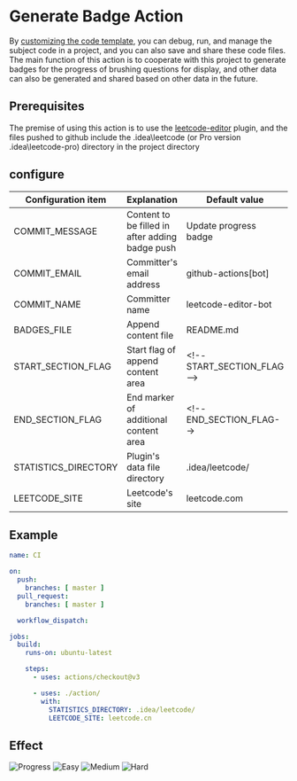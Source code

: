 # Generate Badge Action

By [customizing the code template](https://github.com/shuzijun/leetcode-editor/blob/master/doc/CustomCode.md), you can debug, run, and manage the subject code in a project, and you can also save and share these code files. The main function of this action is to cooperate with this project to generate badges for the progress of brushing questions for display, and other data can also be generated and shared based on other data in the future.

## Prerequisites

The premise of using this action is to use the [leetcode-editor](https://github.com/shuzijun/leetcode-editor) plugin, and the files pushed to github include the .idea\leetcode (or Pro version .idea\leetcode-pro) directory in the project directory

## configure


|  Configuration item    | Explanation                                     |  Default value             |
| ---------------------- |-------------------------------------------------|----------------------------|
| COMMIT_MESSAGE         | Content to be filled in after adding badge push | Update progress badge |
| COMMIT_EMAIL | Committer's email address                       | github-actions[bot] |
| COMMIT_NAME | Committer name                                  | leetcode-editor-bot |
| BADGES_FILE | Append content file                             | README.md |
| START_SECTION_FLAG | Start flag of append content area               | <\!--START_SECTION_FLAG--> |
| END_SECTION_FLAG | End marker of additional content area           | <\!--END_SECTION_FLAG--> |
| STATISTICS_DIRECTORY | Plugin's data file directory                    | .idea/leetcode/ |
| LEETCODE_SITE | Leetcode's site                                 | leetcode.com |

## Example

````yml
name: CI

on:
  push:
    branches: [ master ]
  pull_request:
    branches: [ master ]

  workflow_dispatch:

jobs:
  build:
    runs-on: ubuntu-latest

    steps:
      - uses: actions/checkout@v3

      - uses: ./action/
        with:
          STATISTICS_DIRECTORY: .idea/leetcode/
          LEETCODE_SITE: leetcode.cn
````

## Effect
<!--START_SECTION_FLAG-->
![Progress](https://img.shields.io/static/v1?logo=leetcode&label=Progress&message=47%2F2643&color=brightgreen)  ![Easy](https://img.shields.io/static/v1?logo=leetcode&label=Easy&message=17&color=5CB85C)  ![Medium](https://img.shields.io/static/v1?logo=leetcode&label=Medium&message=4&color=F0AD4E)  ![Hard](https://img.shields.io/static/v1?logo=leetcode&label=Hard&message=26&color=D9534F)  <!--END_SECTION_FLAG-->
